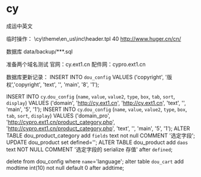 # cy
成运中英文

临时操作：
\cy\theme\en_us\inc\header.tpl 40
http://www.huger.cn/cn/



数据库
data/backup/***.sql

准备两个域名测试
官网：cy.ext1.cn
配件网：cypro.ext1.cn


数据库更新记录：
INSERT INTO `dou_config` VALUES ('copyright', '版权','copyright', 'text', '', 'main', '8', '1');

INSERT INTO `cy`.`dou_config` (`name`, `value`, `value2`, `type`, `box`, `tab`, `sort`, `display`) VALUES ('domain', 'http://cy.ext1.cn', 'http://cy.ext1.cn', 'text', '', 'main', '5', '1');
INSERT INTO `cy`.`dou_config` (`name`, `value`, `value2`, `type`, `box`, `tab`, `sort`, `display`) VALUES ('domain_pro', 'http://cypro.ext1.cn/product_category.php', 'http://cypro.ext1.cn/product_category.php', 'text', '', 'main', '5', '1');
ALTER TABLE dou_product_category add `fields` text not null COMMENT '选定字段';
UPDATE dou_product set defined='';
ALTER TABLE dou_product add `daos` text NOT NULL COMMENT '选定字段的 serialize 存值' after `defined`;

delete from dou_config where `name`='language';
alter table `dou_cart` add modtime int(10) not null default 0 after addtime;

<!-- INSERT INTO `dou_config` VALUES ('defined', 'a:2:{s:7:\"article\";s:0:\"\";s:7:\"product\";s:500:\"尺寸,电压,频率,功率,大小,重量,模拟信号输出,电子信号输出,白平衡,颜色调节,饱和度调节,测光测试,血红蛋白增强,结构增强,边缘增强,冻结,回放,电子放大,增益,画中画,图像存储,视频存储,SD卡,管理文件夹,主灯,灯泡平均寿命,亮度调节,备用灯,备用灯平均寿命,气泵压力,压力档位,方法,视野角,视向,景深(mm),头端外径(mm),头端放大图,插入部外径(mm),钳道内径(mm),弯角,工作长度,总长度\";}', 'a:2:{s:7:\"article\";s:0:\"\";s:7:\"product\";s:547:\"measure,voltage,frequency,power,size,weight,AO,ElectronicSignalOutput,white balance,Rgb,SATURATION,Photometric test,Hemoglobin enhancement,structure enhance,edge enhancement,freeze,playback,Digital zoom,gain,PIP,image storage,video storage,SD Card,Manage Folders,king light,Bulb life,brilliance control,standby lamp,Spare lamp average life,Pump pressure,Pressure gear,Method,field angle,view direction,depth of field(mm),Head end diameter(mm),Head enlargement,Insert external diameter(mm),Pliers way inside(mm),Corner,working length,Overall length\";}', 'array', '', 'defined', '1', '1'); -->